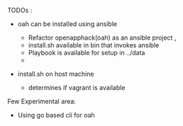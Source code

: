 TODOs :
- oah can be installed using ansible
  - Refactor openapphack(oah) as an ansible project ,
  - install.sh available in bin that invokes ansible
  - Playbook is available for setup in ../data
  -

- install.sh on host machine
  - determines if vagrant is available


Few Experimental area:

- Using go based cli  for oah

